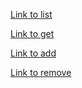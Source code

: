 [Link to list](https://ibb.co/HD0gH8y)

[Link to get](https://ibb.co/kKyvVkR)

[Link to add](https://ibb.co/hY5fp82)

[Link to remove](https://ibb.co/X2NVHCV)
